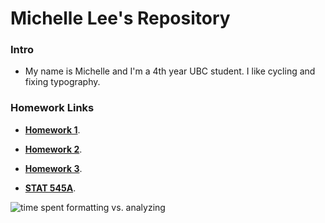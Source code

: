 Michelle Lee's Repository
==========================
### Intro

* My name is Michelle and I'm a 4th year UBC student. I like cycling and fixing typography.


### Homework Links

* **[Homework 1](https://github.com/STAT545-UBC/zz_michelle_lee-coursework/tree/master/HW1)**.

* **[Homework 2](https://github.com/STAT545-UBC/zz_michelle_lee-coursework/tree/master/HW2)**.

* **[Homework 3](https://github.com/STAT545-UBC/zz_michelle_lee-coursework/tree/master/HW3)**.

* **[STAT 545A](http://stat545-ubc.github.io/hw01_edit-README.html)**.

![time spent formatting vs. analyzing](http://fosslien.com/analyst/seven.png)